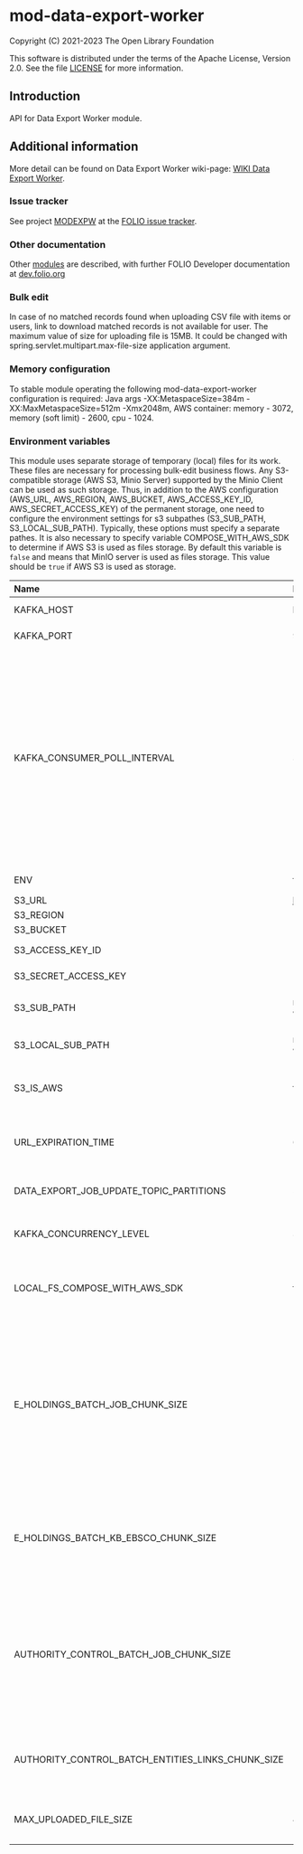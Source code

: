 # mod-data-export-worker

Copyright (C) 2021-2023 The Open Library Foundation

This software is distributed under the terms of the Apache License,
Version 2.0. See the file [LICENSE](LICENSE) for more information.

## Introduction
API for Data Export Worker module.

## Additional information
More detail can be found on Data Export Worker wiki-page: [WIKI Data Export Worker](https://wiki.folio.org/pages/viewpage.action?pageId=52134948).

### Issue tracker
See project [MODEXPW](https://issues.folio.org/browse/MODEXPW)
at the [FOLIO issue tracker](https://dev.folio.org/guidelines/issue-tracker).

### Other documentation
Other [modules](https://dev.folio.org/source-code/#server-side) are described,
with further FOLIO Developer documentation at
[dev.folio.org](https://dev.folio.org/)

### Bulk edit
In case of no matched records found when uploading CSV file with items or users, link to download matched records is not available for user.
The maximum value of size for uploading file is 15MB. It could be changed with spring.servlet.multipart.max-file-size application argument.

### Memory configuration
To stable module operating the following mod-data-export-worker configuration is required: Java args -XX:MetaspaceSize=384m -XX:MaxMetaspaceSize=512m -Xmx2048m,
AWS container: memory - 3072, memory (soft limit) - 2600, cpu - 1024.

### Environment variables
This module uses separate storage of temporary (local) files for its work. These files are necessary for processing bulk-edit business flows. 
Any S3-compatible storage (AWS S3, Minio Server) supported by the Minio Client can be used as such storage. Thus, in addition to the 
AWS configuration (AWS_URL, AWS_REGION, AWS_BUCKET, AWS_ACCESS_KEY_ID, AWS_SECRET_ACCESS_KEY) of the permanent storage, 
one need to configure the environment settings for s3 subpathes (S3_SUB_PATH, S3_LOCAL_SUB_PATH). 
Typically, these options must specify a separate pathes.
It is also necessary to specify variable COMPOSE_WITH_AWS_SDK to determine if AWS S3 is used as files storage. By default this variable is `false` and means that MinIO server is used as files storage.
This value should be `true` if AWS S3 is used as storage.

| Name                                              | Default value                 | Description                                                                                                                                                                                           |
|:--------------------------------------------------|:------------------------------|:------------------------------------------------------------------------------------------------------------------------------------------------------------------------------------------------------|
| KAFKA_HOST                                        | localhost                     | Kafka broker hostname                                                                                                                                                                                 |
| KAFKA_PORT                                        | 9092                          | Kafka broker port                                                                                                                                                                                     |
| KAFKA_CONSUMER_POLL_INTERVAL                      | 3600000                       | Max interval before next poll. If long record processing is in place and interval exceeded then consumer will be kicked out of the group and another consumer will start processing the same message. |
| ENV                                               | folio                         | Environment name                                                                                                                                                                                      |
| S3_URL                                            | http://127.0.0.1:9000/        | AWS url                                                                                                                                                                                               |
| S3_REGION                                         | -                             | AWS region                                                                                                                                                                                            |
| S3_BUCKET                                         | -                             | AWS bucket                                                                                                                                                                                            |
| S3_ACCESS_KEY_ID                                  | -                             | AWS access key                                                                                                                                                                                        |
| S3_SECRET_ACCESS_KEY                              | -                             | AWS secret key                                                                                                                                                                                        |
| S3_SUB_PATH                                       | mod-data-export-worker/remote | S3 subpath for files storage                                                                                                                                                                          |
| S3_LOCAL_SUB_PATH                                 | mod-data-export-worker/local  | S3 subpath for local files storage                                                                                                                                                                    |
| S3_IS_AWS                                         | false                         | Specify if AWS S3 is used as files storage                                                                                                                                                            |
| URL_EXPIRATION_TIME                               | 604800                        | Presigned url expiration time (in seconds)                                                                                                                                                            |
| DATA_EXPORT_JOB_UPDATE_TOPIC_PARTITIONS           | 50                            | Number of partitions for topic                                                                                                                                                                        |
| KAFKA_CONCURRENCY_LEVEL                           | 30                            | Concurrency level of kafka listener                                                                                                                                                                   |
| LOCAL_FS_COMPOSE_WITH_AWS_SDK                     | false                         | Specify if AWS S3 is used as local files storage                                                                                                                                                      |
| E_HOLDINGS_BATCH_JOB_CHUNK_SIZE                   | 100                           | Specify chunk size for eHoldings export job which will be used to query data from kb-ebsco, write to database, read from database and write to file                                                   |
| E_HOLDINGS_BATCH_KB_EBSCO_CHUNK_SIZE              | 100                           | Amount to retrieve per request to mod-kb-ebsco-java (100 is max acceptable value)                                                                                                                     |
| AUTHORITY_CONTROL_BATCH_JOB_CHUNK_SIZE            | 100                           | Specify chunk size for authority control export job which will be used to query data from entities-links, and write to file                                                                           |
| AUTHORITY_CONTROL_BATCH_ENTITIES_LINKS_CHUNK_SIZE | 100                           | Amount to retrieve per request to mod-entities-links                                                                                                                                                  |
| MAX_UPLOADED_FILE_SIZE                            | 40MB                          | Specifies multipart upload file size                                                                                                                                                                  |
